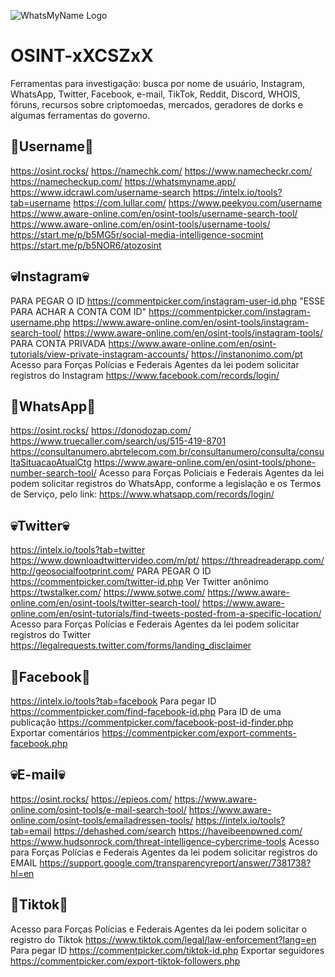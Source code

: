 ![WhatsMyName Logo](https://raw.githubusercontent.com/WebBreacher/WhatsMyName/main/whatsmyname.png)
# OSINT-xXCSZxX
Ferramentas para investigação: busca por nome de usuário, Instagram, WhatsApp, Twitter, Facebook, e-mail, TikTok, Reddit, Discord, WHOIS, fóruns, recursos sobre criptomoedas, mercados, geradores de dorks e algumas ferramentas do governo.

## 🧌Username🧌
https://osint.rocks/
https://namechk.com/
https://www.namecheckr.com/
https://namecheckup.com/
https://whatsmyname.app/
https://www.idcrawl.com/username-search
https://intelx.io/tools?tab=username
https://com.lullar.com/
https://www.peekyou.com/username
https://www.aware-online.com/en/osint-tools/username-search-tool/
https://www.aware-online.com/en/osint-tools/username-tools/
https://start.me/p/b5MG5r/social-media-intelligence-socmint
https://start.me/p/b5NOR6/atozosint

## 💀Instagram💀
PARA PEGAR O ID https://commentpicker.com/instagram-user-id.php
"ESSE PARA ACHAR A CONTA COM ID" https://commentpicker.com/instagram-username.php
https://www.aware-online.com/en/osint-tools/instagram-search-tool/
https://www.aware-online.com/en/osint-tools/instagram-tools/
PARA CONTA PRIVADA https://www.aware-online.com/en/osint-tutorials/view-private-instagram-accounts/
https://instanonimo.com/pt
Acesso para Forças Polícias e Federais Agentes da lei podem solicitar registros do Instagram 
https://www.facebook.com/records/login/

## 🧌WhatsApp🧌
https://osint.rocks/
https://donodozap.com/
https://www.truecaller.com/search/us/515-419-8701
https://consultanumero.abrtelecom.com.br/consultanumero/consulta/consultaSituacaoAtualCtg
https://www.aware-online.com/en/osint-tools/phone-number-search-tool/
Acesso para Forças Policiais e Federais
Agentes da lei podem solicitar registros do WhatsApp, conforme a legislação e os Termos de Serviço, pelo link:
https://www.whatsapp.com/records/login/

## 💀Twitter💀
https://intelx.io/tools?tab=twitter
https://www.downloadtwittervideo.com/m/pt/
https://threadreaderapp.com/
http://geosocialfootprint.com/
PARA PEGAR O ID
https://commentpicker.com/twitter-id.php
Ver Twitter anônimo 
https://twstalker.com/
https://www.sotwe.com/
https://www.aware-online.com/en/osint-tools/twitter-search-tool/
https://www.aware-online.com/en/osint-tutorials/find-tweets-posted-from-a-specific-location/
Acesso para Forças Polícias e Federais Agentes da lei podem solicitar registros do Twitter https://legalrequests.twitter.com/forms/landing_disclaimer

## 🧌Facebook🧌
https://intelx.io/tools?tab=facebook
Para pegar ID
https://commentpicker.com/find-facebook-id.php
Para ID de uma publicação https://commentpicker.com/facebook-post-id-finder.php
Exportar comentários 
https://commentpicker.com/export-comments-facebook.php

## 💀E-mail💀
https://osint.rocks/
https://epieos.com/
https://www.aware-online.com/osint-tools/e-mail-search-tool/
https://www.aware-online.com/osint-tools/emailadressen-tools/
https://intelx.io/tools?tab=email
https://dehashed.com/search
https://haveibeenpwned.com/
https://www.hudsonrock.com/threat-intelligence-cybercrime-tools
Acesso para Forças Polícias e Federais Agentes da lei podem solicitar registros do EMAIL https://support.google.com/transparencyreport/answer/7381738?hl=en

## 🧌Tiktok🧌
Acesso para Forças Polícias e Federais Agentes da lei podem solicitar o registro do Tiktok 
https://www.tiktok.com/legal/law-enforcement?lang=en
Para pegar ID
https://commentpicker.com/tiktok-id.php
Exportar seguidores https://commentpicker.com/export-tiktok-followers.php
